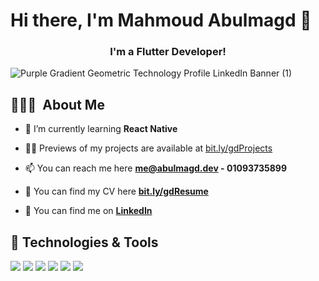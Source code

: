# Hi there, I'm Mahmoud Abulmagd  👋 

<!-- ![GitHub followers](https://img.shields.io/github/followers/abalmagd?label=Follow&style=social)
<img alt = "profile views" src="https://komarev.com/ghpvc/?username=abalmagd&color=brightgreen"> -->

<h3 align="center"> I'm a Flutter Developer!</h3>

![Purple Gradient Geometric Technology Profile LinkedIn Banner  (1)](https://user-images.githubusercontent.com/88105077/157883808-762a27a1-c1c5-447c-80a1-fb892f511393.png)


## 👨🏻‍💻 &nbsp;About Me

- 🌱 I’m currently learning **React Native**

- 👨‍💻 Previews of my projects are available at [bit.ly/gdProjects](bit.ly/gdProjects)

- 📫 You can reach me here **me@abulmagd.dev - 01093735899**

- 📄 You can find my CV here **[bit.ly/gdResume](bit.ly/gdResume)**

- 🔭 You can find me on **[LinkedIn](https://www.linkedin.com/in/abalmagd/)**

## 🔧 Technologies & Tools
![](https://img.shields.io/badge/Editor-Android_Studio-informational?style=flat&logo=visual-studio-code&logoColor=white&color=6aa6f8)
![](https://img.shields.io/badge/Editor-VS_Code-informational?style=flat&logo=android-studio&logoColor=white&color=6aa6f8)
![](https://img.shields.io/badge/Code-Dart-green)
![](https://img.shields.io/badge/Code-C%2B%2B-yellowgreen)
![](https://img.shields.io/badge/Code-Java-red)
![](https://img.shields.io/badge/Tools-Git-blue)
